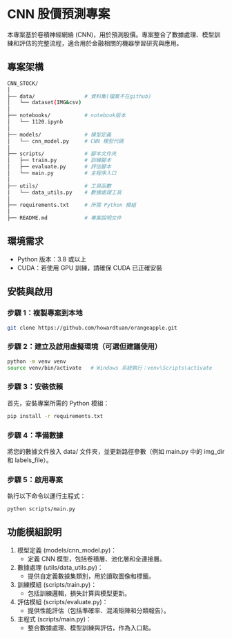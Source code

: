 # CNN 股價預測專案
本專案基於卷積神經網絡 (CNN)，用於預測股價。專案整合了數據處理、模型訓練和評估的完整流程，適合用於金融相關的機器學習研究與應用。

## 專案架構
```bash
CNN_STOCK/
│
├── data/                # 資料集(檔案不在github)
│   └── dataset(IMG&csv)    
│  
├── notebooks/           # notebook版本
│   └── 1120.ipynb       
│
├── models/              # 模型定義
│   └── cnn_model.py     # CNN 模型代碼
│ 
├── scripts/             # 腳本文件夾
│   ├── train.py         # 訓練腳本
│   ├── evaluate.py      # 評估腳本
│   └── main.py          # 主程序入口
│
├── utils/               # 工具函數
│   └── data_utils.py    # 數據處理工具
│
├── requirements.txt     # 所需 Python 模組
│
├── README.md            # 專案說明文件
```

## **環境需求**

- Python 版本：3.8 或以上
- CUDA：若使用 GPU 訓練，請確保 CUDA 已正確安裝

## **安裝與啟用**
### **步驟 1：複製專案到本地**
   ```bash
   git clone https://github.com/howardtuan/orangeapple.git 
   ```
### **步驟 2：建立及啟用虛擬環境（可選但建議使用）**
```bash
python -m venv venv
source venv/bin/activate   # Windows 系統執行：venv\Scripts\activate
```
### **步驟 3：安裝依賴**
首先，安裝專案所需的 Python 模組：
```bash
pip install -r requirements.txt
```
### **步驟 4：準備數據**
將您的數據文件放入 data/ 文件夾，並更新路徑參數（例如 main.py 中的 img_dir 和 labels_file）。
### **步驟 5：啟用專案**
執行以下命令以運行主程式：
```bash
python scripts/main.py
```
## **功能模組說明**
1. 模型定義 (models/cnn_model.py)： 
    * 定義 CNN 模型，包括卷積層、池化層和全連接層。
2. 數據處理 (utils/data_utils.py)：
    * 提供自定義數據集類別，用於讀取圖像和標籤。
3. 訓練模組 (scripts/train.py)：
    * 包括訓練邏輯，損失計算與模型更新。 
4. 評估模組 (scripts/evaluate.py)：
    * 提供性能評估（包括準確率、混淆矩陣和分類報告）。
5. 主程式 (scripts/main.py)：
    * 整合數據處理、模型訓練與評估，作為入口點。
